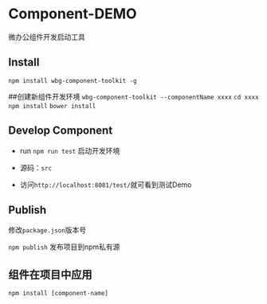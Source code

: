 # Component-DEMO

微办公组件开发启动工具

## Install

`npm install wbg-component-toolkit -g`

##创建新组件开发环境
`wbg-component-toolkit --componentName xxxx`
`cd xxxx`
`npm install`
`bower install`

## Develop Component 

- run `npm run test` 启动开发环境

- 源码：`src`

- 访问`http://localhost:8081/test/`就可看到测试Demo

## Publish

修改`package.json`版本号

`npm publish` 发布项目到npm私有源

## 组件在项目中应用

`npm install [component-name]`
